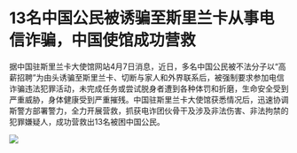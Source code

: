 # 13名中国公民被诱骗至斯里兰卡从事电信诈骗，中国使馆成功营救

据中国驻斯里兰卡大使馆网站4月7日消息，近日，多名中国公民被不法分子以“高薪招聘”为由头诱骗至斯里兰卡、切断与家人和外界联系后，被强制要求参加电信诈骗违法犯罪活动，未完成任务或尝试脱身者遭到各种体罚和折磨，生命安全受到严重威胁，身体健康受到严重摧残。中国驻斯里兰卡大使馆获悉情况后，迅速协调斯警方部署警力，全力开展营救，抓获电诈团伙骨干及涉及非法伤害、非法拘禁的犯罪嫌疑人，成功营救出13名被困中国公民。

![](https://inews.gtimg.com/om_bt/OMvDv9sy0Sudoy35RDYIiS6XEXbrnY3bYJoUu41DRS2V8AA/1000)

